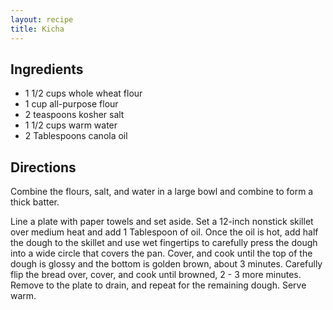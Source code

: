 ```yaml
---
layout: recipe
title: Kicha
---
```


## Ingredients

* 1 1/2 cups whole wheat flour
* 1 cup all-purpose flour
* 2 teaspoons kosher salt
* 1 1/2 cups warm water
* 2 Tablespoons canola oil

## Directions

Combine the flours, salt, and water in a large bowl and combine to form a thick batter.

Line a plate with paper towels and set aside. Set a 12-inch nonstick skillet over medium heat and add 1 Tablespoon of oil. Once the oil is hot, add half the dough to the skillet and use wet fingertips to carefully press the dough into a wide circle that covers the pan. Cover, and cook until the top of the dough is glossy and the bottom is golden brown, about 3 minutes. Carefully flip the bread over, cover, and cook until browned, 2 - 3 more minutes. Remove to the plate to drain, and repeat for the remaining dough. Serve warm.
